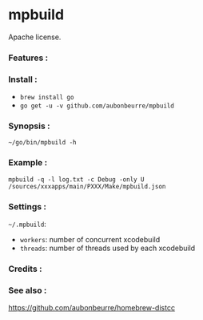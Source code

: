 mpbuild
=======

Apache license.

### Features :

### Install :

- `brew install go`
- `go get -u -v github.com/aubonbeurre/mpbuild`

### Synopsis :

`~/go/bin/mpbuild -h`

### Example :

`mpbuild -q -l log.txt -c Debug -only U /sources/xxxapps/main/PXXX/Make/mpbuild.json`

### Settings :

`~/.mpbuild`:

- `workers`: number of concurrent xcodebuild
- `threads`: number of threads used by each xcodebuild

### Credits :

### See also :

https://github.com/aubonbeurre/homebrew-distcc
